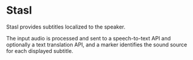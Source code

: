 # Stasl

Stasl provides subtitles localized to the speaker.

The input audio is processed and sent to a speech-to-text API and optionally a text translation API, and a marker identifies the sound source for each displayed subtitle.
